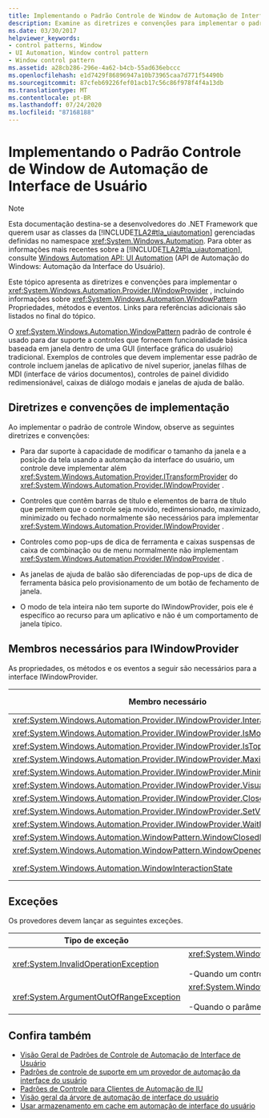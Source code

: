 ```yaml
---
title: Implementando o Padrão Controle de Window de Automação de Interface de Usuário
description: Examine as diretrizes e convenções para implementar o padrão de controle de janela na automação da interface do usuário. Conheça os membros necessários para a interface IWindowProvider.
ms.date: 03/30/2017
helpviewer_keywords:
- control patterns, Window
- UI Automation, Window control pattern
- Window control pattern
ms.assetid: a28cb286-296e-4a62-b4cb-55ad636ebccc
ms.openlocfilehash: e1d7429f86896947a10b73965caa7d771f54490b
ms.sourcegitcommit: 87cfeb69226fef01acb17c56c86f978f4f4a13db
ms.translationtype: MT
ms.contentlocale: pt-BR
ms.lasthandoff: 07/24/2020
ms.locfileid: "87168188"
---
```

# <a name="implementing-the-ui-automation-window-control-pattern"></a>Implementando o Padrão Controle de Window de Automação de Interface de Usuário
> [!NOTE]
> Esta documentação destina-se a desenvolvedores do .NET Framework que querem usar as classes da [!INCLUDE[TLA2#tla_uiautomation](../../../includes/tla2sharptla-uiautomation-md.md)] gerenciadas definidas no namespace <xref:System.Windows.Automation>. Para obter as informações mais recentes sobre a [!INCLUDE[TLA2#tla_uiautomation](../../../includes/tla2sharptla-uiautomation-md.md)], consulte [Windows Automation API: UI Automation](/windows/win32/winauto/entry-uiauto-win32) (API de Automação do Windows: Automação da Interface do Usuário).  
  
 Este tópico apresenta as diretrizes e convenções para implementar o <xref:System.Windows.Automation.Provider.IWindowProvider> , incluindo informações sobre <xref:System.Windows.Automation.WindowPattern> Propriedades, métodos e eventos. Links para referências adicionais são listados no final do tópico.  
  
 O <xref:System.Windows.Automation.WindowPattern> padrão de controle é usado para dar suporte a controles que fornecem funcionalidade básica baseada em janela dentro de uma GUI (interface gráfica do usuário) tradicional. Exemplos de controles que devem implementar esse padrão de controle incluem janelas de aplicativo de nível superior, janelas filhas de MDI (interface de vários documentos), controles de painel dividido redimensionável, caixas de diálogo modais e janelas de ajuda de balão.  
  
<a name="Implementation_Guidelines_and_Conventions"></a>
## <a name="implementation-guidelines-and-conventions"></a>Diretrizes e convenções de implementação  
 Ao implementar o padrão de controle Window, observe as seguintes diretrizes e convenções:  
  
- Para dar suporte à capacidade de modificar o tamanho da janela e a posição da tela usando a automação da interface do usuário, um controle deve implementar além <xref:System.Windows.Automation.Provider.ITransformProvider> do <xref:System.Windows.Automation.Provider.IWindowProvider> .  
  
- Controles que contêm barras de título e elementos de barra de título que permitem que o controle seja movido, redimensionado, maximizado, minimizado ou fechado normalmente são necessários para implementar <xref:System.Windows.Automation.Provider.IWindowProvider> .  
  
- Controles como pop-ups de dica de ferramenta e caixas suspensas de caixa de combinação ou de menu normalmente não implementam <xref:System.Windows.Automation.Provider.IWindowProvider> .  
  
- As janelas de ajuda de balão são diferenciadas de pop-ups de dica de ferramenta básica pelo provisionamento de um botão de fechamento de janela.  
  
- O modo de tela inteira não tem suporte do IWindowProvider, pois ele é específico ao recurso para um aplicativo e não é um comportamento de janela típico.  
  
<a name="Required_Members_for_IWindowProvider"></a>
## <a name="required-members-for-iwindowprovider"></a>Membros necessários para IWindowProvider  
 As propriedades, os métodos e os eventos a seguir são necessários para a interface IWindowProvider.  
  
|Membro necessário|Tipo de membro|Anotações|  
|---------------------|-----------------|-----------|  
|<xref:System.Windows.Automation.Provider.IWindowProvider.InteractionState%2A>|Propriedade|Nenhum|  
|<xref:System.Windows.Automation.Provider.IWindowProvider.IsModal%2A>|Propriedade|Nenhum|  
|<xref:System.Windows.Automation.Provider.IWindowProvider.IsTopmost%2A>|Propriedade|Nenhum|  
|<xref:System.Windows.Automation.Provider.IWindowProvider.Maximizable%2A>|Propriedade|Nenhum|  
|<xref:System.Windows.Automation.Provider.IWindowProvider.Minimizable%2A>|Propriedade|Nenhum|  
|<xref:System.Windows.Automation.Provider.IWindowProvider.VisualState%2A>|Propriedade|Nenhum|  
|<xref:System.Windows.Automation.Provider.IWindowProvider.Close%2A>|Método|Nenhum|  
|<xref:System.Windows.Automation.Provider.IWindowProvider.SetVisualState%2A>|Método|Nenhum|  
|<xref:System.Windows.Automation.Provider.IWindowProvider.WaitForInputIdle%2A>|Método|Nenhum|  
|<xref:System.Windows.Automation.WindowPattern.WindowClosedEvent>|Evento|Nenhum|  
|<xref:System.Windows.Automation.WindowPattern.WindowOpenedEvent>|Evento|Nenhum|  
|<xref:System.Windows.Automation.WindowInteractionState>|Evento|Não é garantido que seja<xref:System.Windows.Automation.WindowInteractionState.ReadyForUserInteraction>|  
  
<a name="Exceptions"></a>
## <a name="exceptions"></a>Exceções  
 Os provedores devem lançar as seguintes exceções.  
  
|Tipo de exceção|Condição|  
|--------------------|---------------|  
|<xref:System.InvalidOperationException>|<xref:System.Windows.Automation.Provider.IWindowProvider.SetVisualState%2A><br /><br /> -Quando um controle não dá suporte a um comportamento solicitado.|  
|<xref:System.ArgumentOutOfRangeException>|<xref:System.Windows.Automation.Provider.IWindowProvider.WaitForInputIdle%2A><br /><br /> -Quando o parâmetro não é um número válido.|  
  
## <a name="see-also"></a>Confira também

- [Visão Geral de Padrões de Controle de Automação de Interface de Usuário](ui-automation-control-patterns-overview.md)
- [Padrões de controle de suporte em um provedor de automação da interface do usuário](support-control-patterns-in-a-ui-automation-provider.md)
- [Padrões de Controle para Clientes de Automação de IU](ui-automation-control-patterns-for-clients.md)
- [Visão geral da árvore de automação de interface do usuário](ui-automation-tree-overview.md)
- [Usar armazenamento em cache em automação de interface do usuário](use-caching-in-ui-automation.md)
